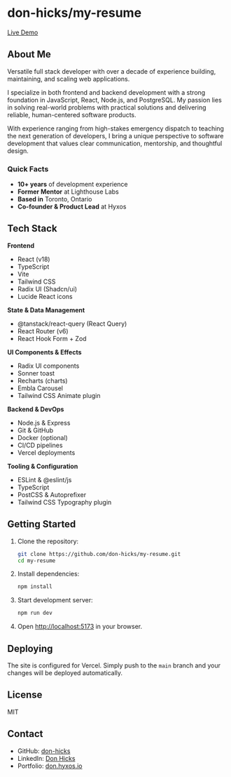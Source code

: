 # don-hicks/my-resume

[Live Demo](https://don.hyxos.io)

## About Me

Versatile full stack developer with over a decade of experience building, maintaining, and scaling web applications.

I specialize in both frontend and backend development with a strong foundation in JavaScript, React, Node.js, and PostgreSQL. My passion lies in solving real-world problems with practical solutions and delivering reliable, human-centered software products.

With experience ranging from high-stakes emergency dispatch to teaching the next generation of developers, I bring a unique perspective to software development that values clear communication, mentorship, and thoughtful design.

### Quick Facts

- **10+ years** of development experience  
- **Former Mentor** at Lighthouse Labs  
- **Based in** Toronto, Ontario  
- **Co-founder & Product Lead** at Hyxos

## Tech Stack

**Frontend**  
- React (v18)  
- TypeScript  
- Vite  
- Tailwind CSS  
- Radix UI (Shadcn/ui)  
- Lucide React icons  

**State & Data Management**  
- @tanstack/react-query (React Query)  
- React Router (v6)  
- React Hook Form + Zod  

**UI Components & Effects**  
- Radix UI components  
- Sonner toast  
- Recharts (charts)  
- Embla Carousel  
- Tailwind CSS Animate plugin  

**Backend & DevOps**  
- Node.js & Express  
- Git & GitHub  
- Docker (optional)  
- CI/CD pipelines  
- Vercel deployments  

**Tooling & Configuration**  
- ESLint & @eslint/js  
- TypeScript  
- PostCSS & Autoprefixer  
- Tailwind CSS Typography plugin  

## Getting Started

1. Clone the repository:  
   ```bash
   git clone https://github.com/don-hicks/my-resume.git
   cd my-resume
   ```
2. Install dependencies:  
   ```bash
   npm install
   ```
3. Start development server:  
   ```bash
   npm run dev
   ```
4. Open [http://localhost:5173](http://localhost:5173) in your browser.

## Deploying

The site is configured for Vercel. Simply push to the `main` branch and your changes will be deployed automatically.

## License

MIT

## Contact

- GitHub: [don-hicks](https://github.com/don-hicks)  
- LinkedIn: [Don Hicks](https://www.linkedin.com/in/don-hicks)  
- Portfolio: [don.hyxos.io](https://don.hyxos.io)
